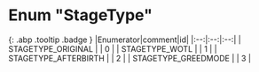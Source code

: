 # Enum "StageType"
[ ](#){: .abp .tooltip .badge }
|Enumerator|comment|id|
|:--:|:--:|:--:|
| STAGETYPE_ORIGINAL |  | 0 |
| STAGETYPE_WOTL |  | 1 |
| STAGETYPE_AFTERBIRTH |  | 2 |
| STAGETYPE_GREEDMODE |  | 3 |